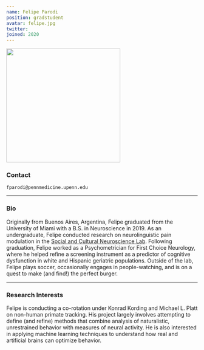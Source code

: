 ```yaml
---
name: Felipe Parodi
position: gradstudent
avatar: felipe.jpg
twitter:
joined: 2020
---
```


<img width="300" src="{{site.baseurl}}/images/people/{{page.avatar}}" data-action="zoom">

### Contact

<i class="fa fa-envelope-o"></i>  `fparodi@pennmedicine.upenn.edu`<br>

<hr>

### Bio

Originally from Buenos Aires, Argentina, Felipe graduated from the University of Miami with a B.S. in Neuroscience in 2019. As an undergraduate, Felipe conducted research on neurolinguistic pain modulation in the [Social and Cultural Neuroscience Lab](http://www.losinlab.org/). Following graduation, Felipe worked as a Psychometrician for First Choice Neurology, where he helped refine a screening instrument as a predictor of cognitive dysfunction in white and Hispanic geriatric populations. Outside of the lab, Felipe plays soccer, occasionally engages in people-watching, and is on a quest to make (and find!) the perfect burger.
<hr>

### Research Interests

Felipe is conducting a co-rotation under Konrad Kording and Michael L. Platt on non-human primate tracking. His project largely involves attempting to define (and refine) methods that combine analysis of naturalistic, unrestrained behavior with measures of neural activity. He is also interested in applying machine learning techniques to understand how real and artificial brains can optimize behavior.
